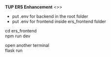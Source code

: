 **TUP ERS Enhancement**
<>>

- put .env for backend in the root folder 
- put .env for frontend inside ers_frontend folder


cd ers_frontend\
npm run dev

open another terminal\
flask run
